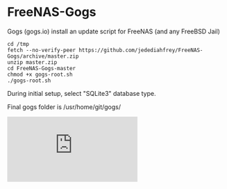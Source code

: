 # FreeNAS-Gogs
Gogs (gogs.io) install an update script for FreeNAS (and any FreeBSD Jail)

    cd /tmp
    fetch --no-verify-peer https://github.com/jedediahfrey/FreeNAS-Gogs/archive/master.zip
    unzip master.zip
    cd FreeNAS-Gogs-master
    chmod +x gogs-root.sh
    ./gogs-root.sh

During initial setup, select "SQLite3" database type.

Final gogs folder is /usr/home/git/gogs/


![](http://tracker.exstatic.org/pixel.php)

